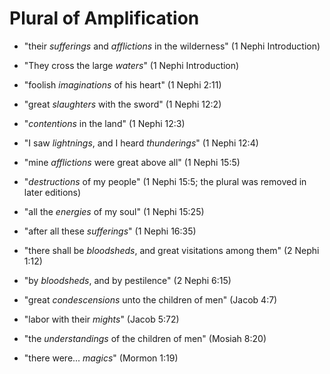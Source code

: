 # Plural of Amplification

*   "their *sufferings* and *afflictions* in the wilderness" (1 Nephi Introduction)
*   "They cross the large *waters*" (1 Nephi Introduction)
*   "foolish *imaginations* of his heart" (1 Nephi 2:11)
*   "great *slaughters* with the sword" (1 Nephi 12:2)
*   "*contentions* in the land" (1 Nephi 12:3)
*   "I saw *lightnings*, and I heard *thunderings*" (1 Nephi 12:4)
*   "mine *afflictions* were great above all" (1 Nephi 15:5)
*   "*destructions* of my people" (1 Nephi 15:5; the plural was removed in later
    editions)
*   "all the *energies* of my soul" (1 Nephi 15:25)
*   "after all these *sufferings*" (1 Nephi 16:35)

*   "there shall be *bloodsheds*, and great visitations among them" (2 Nephi 1:12)

*   "by *bloodsheds*, and by pestilence" (2 Nephi 6:15)

*   "great *condescensions* unto the children of men" (Jacob 4:7)

*   "labor with their *mights*" (Jacob 5:72)

*   "the *understandings* of the children of men" (Mosiah 8:20)

*   "there were... *magics*" (Mormon 1:19)

